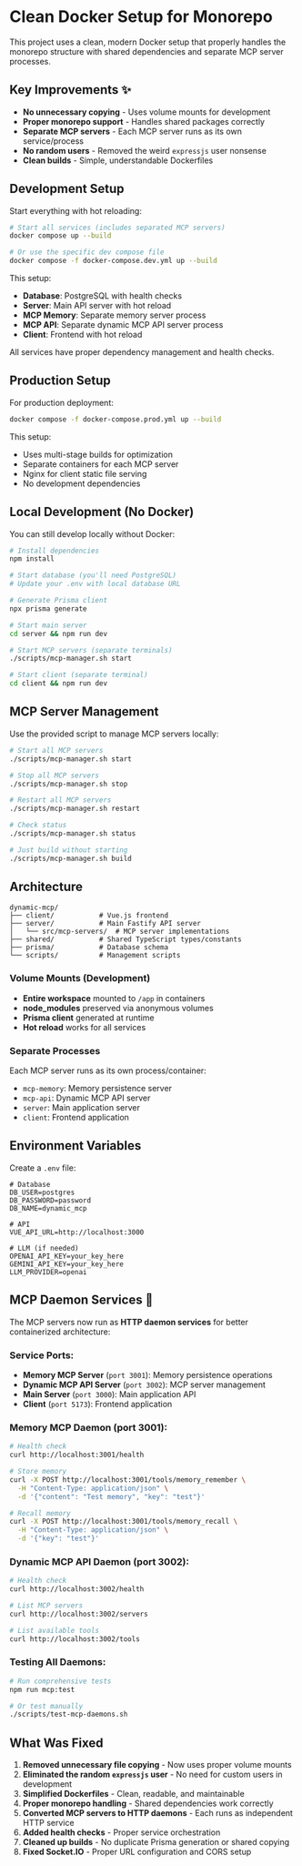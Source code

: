 # Clean Docker Setup for Monorepo

This project uses a clean, modern Docker setup that properly handles the monorepo structure with shared dependencies and separate MCP server processes.

## Key Improvements ✨

- **No unnecessary copying** - Uses volume mounts for development
- **Proper monorepo support** - Handles shared packages correctly
- **Separate MCP servers** - Each MCP server runs as its own service/process
- **No random users** - Removed the weird `expressjs` user nonsense
- **Clean builds** - Simple, understandable Dockerfiles

## Development Setup

Start everything with hot reloading:

```bash
# Start all services (includes separated MCP servers)
docker compose up --build

# Or use the specific dev compose file
docker compose -f docker-compose.dev.yml up --build
```

This setup:

- **Database**: PostgreSQL with health checks
- **Server**: Main API server with hot reload
- **MCP Memory**: Separate memory server process
- **MCP API**: Separate dynamic MCP API server process
- **Client**: Frontend with hot reload

All services have proper dependency management and health checks.

## Production Setup

For production deployment:

```bash
docker compose -f docker-compose.prod.yml up --build
```

This setup:

- Uses multi-stage builds for optimization
- Separate containers for each MCP server
- Nginx for client static file serving
- No development dependencies

## Local Development (No Docker)

You can still develop locally without Docker:

```bash
# Install dependencies
npm install

# Start database (you'll need PostgreSQL)
# Update your .env with local database URL

# Generate Prisma client
npx prisma generate

# Start main server
cd server && npm run dev

# Start MCP servers (separate terminals)
./scripts/mcp-manager.sh start

# Start client (separate terminal)
cd client && npm run dev
```

## MCP Server Management

Use the provided script to manage MCP servers locally:

```bash
# Start all MCP servers
./scripts/mcp-manager.sh start

# Stop all MCP servers
./scripts/mcp-manager.sh stop

# Restart all MCP servers
./scripts/mcp-manager.sh restart

# Check status
./scripts/mcp-manager.sh status

# Just build without starting
./scripts/mcp-manager.sh build
```

## Architecture

```
dynamic-mcp/
├── client/           # Vue.js frontend
├── server/           # Main Fastify API server
│   └── src/mcp-servers/  # MCP server implementations
├── shared/           # Shared TypeScript types/constants
├── prisma/           # Database schema
└── scripts/          # Management scripts
```

### Volume Mounts (Development)

- **Entire workspace** mounted to `/app` in containers
- **node_modules** preserved via anonymous volumes
- **Prisma client** generated at runtime
- **Hot reload** works for all services

### Separate Processes

Each MCP server runs as its own process/container:

- `mcp-memory`: Memory persistence server
- `mcp-api`: Dynamic MCP API server
- `server`: Main application server
- `client`: Frontend application

## Environment Variables

Create a `.env` file:

```env
# Database
DB_USER=postgres
DB_PASSWORD=password
DB_NAME=dynamic_mcp

# API
VUE_API_URL=http://localhost:3000

# LLM (if needed)
OPENAI_API_KEY=your_key_here
GEMINI_API_KEY=your_key_here
LLM_PROVIDER=openai
```

## MCP Daemon Services 🚀

The MCP servers now run as **HTTP daemon services** for better containerized architecture:

### Service Ports:

- **Memory MCP Server** (`port 3001`): Memory persistence operations
- **Dynamic MCP API Server** (`port 3002`): MCP server management
- **Main Server** (`port 3000`): Main application API
- **Client** (`port 5173`): Frontend application

### Memory MCP Daemon (port 3001):

```bash
# Health check
curl http://localhost:3001/health

# Store memory
curl -X POST http://localhost:3001/tools/memory_remember \
  -H "Content-Type: application/json" \
  -d '{"content": "Test memory", "key": "test"}'

# Recall memory
curl -X POST http://localhost:3001/tools/memory_recall \
  -H "Content-Type: application/json" \
  -d '{"key": "test"}'
```

### Dynamic MCP API Daemon (port 3002):

```bash
# Health check
curl http://localhost:3002/health

# List MCP servers
curl http://localhost:3002/servers

# List available tools
curl http://localhost:3002/tools
```

### Testing All Daemons:

```bash
# Run comprehensive tests
npm run mcp:test

# Or test manually
./scripts/test-mcp-daemons.sh
```

## What Was Fixed

1. **Removed unnecessary file copying** - Now uses proper volume mounts
2. **Eliminated the random `expressjs` user** - No need for custom users in development
3. **Simplified Dockerfiles** - Clean, readable, and maintainable
4. **Proper monorepo handling** - Shared dependencies work correctly
5. **Converted MCP servers to HTTP daemons** - Each runs as independent HTTP service
6. **Added health checks** - Proper service orchestration
7. **Cleaned up builds** - No duplicate Prisma generation or shared copying
8. **Fixed Socket.IO** - Proper URL configuration and CORS setup
